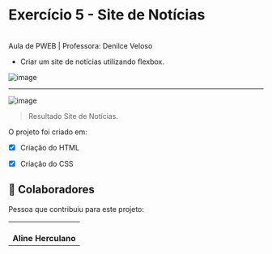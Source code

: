 # Exercício 5 - Site de Notícias 

<br>
Aula de PWEB | Professora: Denilce Veloso

* Criar um site de notícias utilizando flexbox.



![image](https://user-images.githubusercontent.com/78798697/174317852-44bcc471-7817-4994-9e00-33fd43a7ac46.png)
________________________________________________________________________________________________________________________________________________________________
![image](https://user-images.githubusercontent.com/78798697/174317913-460b7a98-b8d7-431d-b235-454484fd5764.png)



> Resultado Site de Notícias. 

O projeto foi criado em:

- [x] Criação do HTML
- [x] Criação do CSS


## 🤝 Colaboradores

Pessoa que contribuiu para este projeto:

<table>
  <tr>
    <td align="center">
        <br>
          <b>Aline Herculano</b>
      </a>
    </td>
   </tr>
</table>
